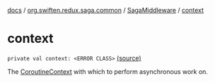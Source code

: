 [docs](../../index.md) / [org.swiften.redux.saga.common](../index.md) / [SagaMiddleware](index.md) / [context](./context.md)

# context

`private val context: <ERROR CLASS>` [(source)](https://github.com/protoman92/KotlinRedux/tree/master/common/common-saga/src/main/kotlin/org/swiften/redux/saga/common/SagaMiddleware.kt#L31)

The [CoroutineContext](#) with which to perform asynchronous work on.

